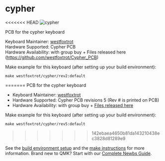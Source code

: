 # cypher

<<<<<<< HEAD
![cypher](https://github.com/westfoxtrot/Cypher_PCB)

PCB for the cypher keyboard

Keyboard Maintainer: [westfoxtrot](https://github.com/westfoxtrot)  
Hardware Supported: Cypher PCB  
Hardware Availability: with group buy + Files released here (https://github.com/westfoxtrot/Cypher_PCB)

Make example for this keyboard (after setting up your build environment):

    make westfoxtrot/cypher/rev2:default
=======
PCB for the cypher keyboard

* Keyboard Maintainer: [westfoxtrot](https://github.com/westfoxtrot)
* Hardware Supported: Cypher PCB revisions 5 (Rev # is printed on PCB)
* Hardware Availability: with group buy + [Files released here](https://github.com/westfoxtrot/Cypher_PCB)

Make example for this keyboard (after setting up your build environment):

    make westfoxtrot/cypher/rev5:default
>>>>>>> 142ebaea4650b81da143210438ec3828d81289e9

See the [build environment setup](https://docs.qmk.fm/#/getting_started_build_tools) and the [make instructions](https://docs.qmk.fm/#/getting_started_make_guide) for more information. Brand new to QMK? Start with our [Complete Newbs Guide](https://docs.qmk.fm/#/newbs).
